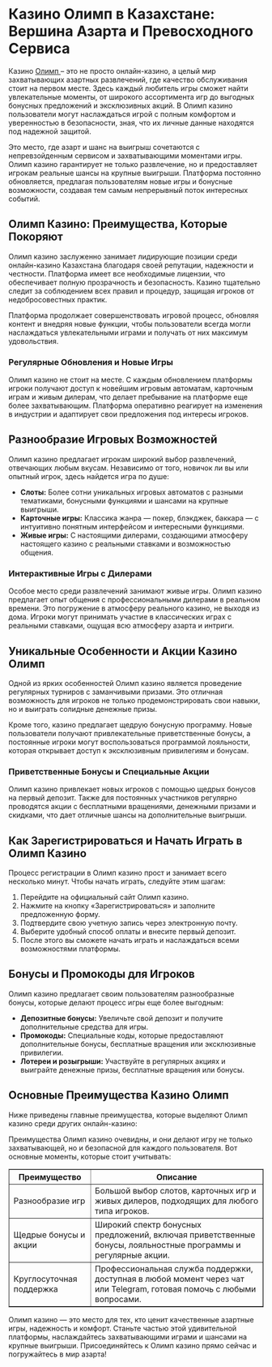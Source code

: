 <h1>Казино Олимп в Казахстане: Вершина Азарта и Превосходного Сервиса</h1>

<p>Казино <a href="https://aktobeoblmaslihat.kz/">Олимп </a>
 – это не просто онлайн-казино, а целый мир захватывающих азартных развлечений, где качество обслуживания стоит на первом месте. Здесь каждый любитель игры сможет найти увлекательные моменты, от широкого ассортимента игр до выгодных бонусных предложений и эксклюзивных акций. В Олимп казино пользователи могут наслаждаться игрой с полным комфортом и уверенностью в безопасности, зная, что их личные данные находятся под надежной защитой.</p>

<p>Это место, где азарт и шанс на выигрыш сочетаются с непревзойденным сервисом и захватывающими моментами игры. Олимп казино гарантирует не только развлечение, но и предоставляет игрокам реальные шансы на крупные выигрыши. Платформа постоянно обновляется, предлагая пользователям новые игры и бонусные возможности, создавая тем самым непрерывный поток интересных событий.</p>

<h2>Олимп Казино: Преимущества, Которые Покоряют</h2>

<p>Олимп казино заслуженно занимает лидирующие позиции среди онлайн-казино Казахстана благодаря своей репутации, надежности и честности. Платформа имеет все необходимые лицензии, что обеспечивает полную прозрачность и безопасность. Казино тщательно следит за соблюдением всех правил и процедур, защищая игроков от недобросовестных практик.</p>

<p>Платформа продолжает совершенствовать игровой процесс, обновляя контент и внедряя новые функции, чтобы пользователи всегда могли наслаждаться увлекательными играми и получать от них максимум удовольствия.</p>

<h3>Регулярные Обновления и Новые Игры</h3>

<p>Олимп казино не стоит на месте. С каждым обновлением платформы игроки получают доступ к новейшим игровым автоматам, карточным играм и живым дилерам, что делает пребывание на платформе еще более захватывающим. Платформа оперативно реагирует на изменения в индустрии и адаптирует свои предложения под интересы игроков.</p>

<h2>Разнообразие Игровых Возможностей</h2>

<p>Олимп казино предлагает игрокам широкий выбор развлечений, отвечающих любым вкусам. Независимо от того, новичок ли вы или опытный игрок, здесь найдется игра по душе:</p>

<ul>
    <li><strong>Слоты:</strong> Более сотни уникальных игровых автоматов с разными тематиками, бонусными функциями и шансами на крупные выигрыши.</li>  
    <li><strong>Карточные игры:</strong> Классика жанра — покер, блэкджек, баккара — с интуитивно понятным интерфейсом и интересными функциями.</li>  
    <li><strong>Живые игры:</strong> С настоящими дилерами, создающими атмосферу настоящего казино с реальными ставками и возможностью общения.</li>  
</ul>

<h3>Интерактивные Игры с Дилерами</h3>

<p>Особое место среди развлечений занимают живые игры. Олимп казино предлагает опыт общения с профессиональными дилерами в реальном времени. Это погружение в атмосферу реального казино, не выходя из дома. Игроки могут принимать участие в классических играх с реальными ставками, ощущая всю атмосферу азарта и интриги.</p>

<h2>Уникальные Особенности и Акции Казино Олимп</h2>

<p>Одной из ярких особенностей Олимп казино является проведение регулярных турниров с заманчивыми призами. Это отличная возможность для игроков не только продемонстрировать свои навыки, но и выиграть солидные денежные призы.</p>

<p>Кроме того, казино предлагает щедрую бонусную программу. Новые пользователи получают привлекательные приветственные бонусы, а постоянные игроки могут воспользоваться программой лояльности, которая открывает доступ к эксклюзивным привилегиям и бонусам.</p>

<h3>Приветственные Бонусы и Специальные Акции</h3>

<p>Олимп казино привлекает новых игроков с помощью щедрых бонусов на первый депозит. Также для постоянных участников регулярно проводятся акции с бесплатными вращениями, денежными призами и скидками, что дает отличные шансы на дополнительные выигрыши.</p>

<h2>Как Зарегистрироваться и Начать Играть в Олимп Казино</h2>

<p>Процесс регистрации в Олимп казино прост и занимает всего несколько минут. Чтобы начать играть, следуйте этим шагам:</p>

<ol>
    <li>Перейдите на официальный сайт Олимп казино.</li>
    <li>Нажмите на кнопку «Зарегистрироваться» и заполните предложенную форму.</li>
    <li>Подтвердите свою учетную запись через электронную почту.</li>
    <li>Выберите удобный способ оплаты и внесите первый депозит.</li>
    <li>После этого вы сможете начать играть и наслаждаться всеми возможностями платформы.</li>
</ol>

<h2>Бонусы и Промокоды для Игроков</h2>

<p>Олимп казино предлагает своим пользователям разнообразные бонусы, которые делают процесс игры еще более выгодным:</p>

<ul>
    <li><strong>Депозитные бонусы:</strong> Увеличьте свой депозит и получите дополнительные средства для игры.</li>
    <li><strong>Промокоды:</strong> Специальные коды, которые предоставляют дополнительные бонусы, бесплатные вращения или эксклюзивные привилегии.</li>
    <li><strong>Лотереи и розыгрыши:</strong> Участвуйте в регулярных акциях и выиграйте денежные призы, бесплатные вращения или бонусы.</li>
</ul>

<h2>Основные Преимущества Казино Олимп</h2>

<p>Ниже приведены главные преимущества, которые выделяют Олимп казино среди других онлайн-казино:</p>

<p>Преимущества Олимп казино очевидны, и они делают игру не только захватывающей, но и безопасной для каждого пользователя. Вот основные моменты, которые стоит учитывать:</p>

<table border="1">
    <thead>
        <tr>
            <th>Преимущество</th>
            <th>Описание</th>
        </tr>
    </thead>
    <tbody>
        <tr>
            <td>Разнообразие игр</td>
            <td>Большой выбор слотов, карточных игр и живых дилеров, подходящих для любого типа игроков.</td>
        </tr>
        <tr>
            <td>Щедрые бонусы и акции</td>
            <td>Широкий спектр бонусных предложений, включая приветственные бонусы, лояльностные программы и регулярные акции.</td>
        </tr>
        <tr>
            <td>Круглосуточная поддержка</td>
            <td>Профессиональная служба поддержки, доступная в любой момент через чат или Telegram, готовая помочь с любыми вопросами.</td>
        </tr>
    </tbody>
</table>

<p>Олимп казино — это место для тех, кто ценит качественные азартные игры, надежность и комфорт. Станьте частью этой удивительной платформы, наслаждайтесь захватывающими играми и шансами на крупные выигрыши. Присоединяйтесь к Олимп казино прямо сейчас и погружайтесь в мир азарта!</p>

